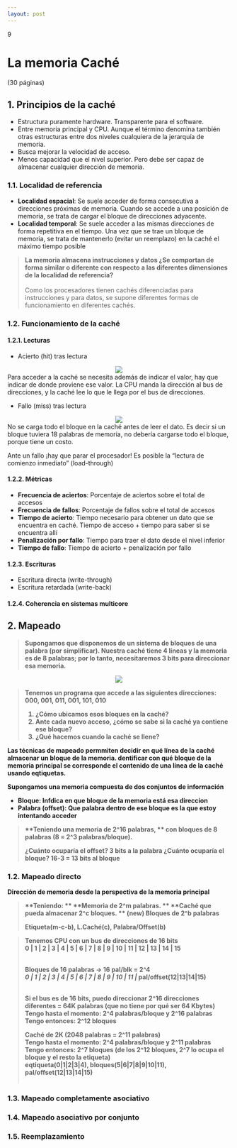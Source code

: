 ```yaml
--- 
layout: post
---
```

<div class="header">
  <div class="numbrerUnit">9</div>
  <h1>La memoria Caché</h1>
  <subtitle> </subtitle>
</div>

(30 páginas)

## 1. Principios de la caché
 - Estructura puramente hardware. Transparente para el software.
 - Entre memoria principal y CPU. Aunque el término denomina también otras estructuras entre dos niveles cualquiera de la jerarquía de memoria.
 - Busca mejorar la velocidad de acceso.
 - Menos capacidad que el nivel superior. Pero debe ser capaz de almacenar cualquier dirección de memoria.

### 1.1. Localidad de referencia
 - **Localidad espacial**: Se suele acceder de forma consecutiva a direcciones próximas de memoria. Cuando se accede a una posición de memoria, se trata de cargar el bloque de direcciones adyacente.
 - **Localidad temporal**: Se suele acceder a las mismas direcciones de forma repetitiva en el tiempo. Una vez que se trae un bloque de memoria, se trata de mantenerlo (evitar un reemplazo) en la caché el máximo tiempo posible

<blockquote>
  <b>La memoria almacena instrucciones y datos ¿Se comportan de forma similar o diferente con respecto a las diferentes dimensiones de la localidad de referencia?</b><br><br>
  Como los procesadores tienen cachés diferenciadas para instrucciones y para datos, se supone diferentes formas de funcionamiento en diferentes cachés.
  
</blockquote>

### 1.2. Funcionamiento de la caché 
#### 1.2.1. Lecturas
* Acierto (hit) tras lectura 

<center><img src="https://i.gyazo.com/e6971754ae2a929480d6363d155764aa.png"></center>
Para acceder a la caché se necesita además de indicar el valor, hay que indicar de donde proviene ese valor. La CPU manda la dirección al bus de direcciones, y la caché lee lo que le llega por el bus de direcciones.

* Fallo (miss) tras lectura

<center><img src="https://i.gyazo.com/ee5628295ceb8fbc086104154575b2cd.png"></center>
No se carga todo el bloque en la caché antes de leer el dato. Es decir si un bloque tuviera 18 palabras de memoria, no debería cargarse todo el bloque, porque tiene un costo.  

Ante un fallo ¡hay que parar el procesador! Es posible la “lectura de comienzo inmediato” (load-through)

#### 1.2.2. Métricas
 - **Frecuencia de aciertos**: Porcentaje de aciertos sobre el total de accesos
 - **Frecuencia de fallos**: Porcentaje de fallos sobre el total de accesos
 - **Tiempo de acierto**: Tiempo necesario para obtener un dato que se encuentra en caché. Tiempo de acceso + tiempo para saber si se encuentra allí
 - **Penalización por fallo**: Tiempo para traer el dato desde el nivel inferior
 - **Tiempo de fallo**: Tiempo de acierto + penalización por fallo


#### 1.2.3. Escrituras
* Escritura directa (write-through)
* Escritura retardada (write-back)

#### 1.2.4. Coherencia en sistemas multicore

## 2. Mapeado

<blockquote>
  <b>Supongamos que disponemos de un sistema de bloques de una palabra (por simplificar). Nuestra caché tiene 4 líneas y la memoria es de 8 palabras; por lo tanto, necesitaremos   3 bits para direccionar esa memoria.</b>
</blockquote>

<center><img src="https://i.gyazo.com/5e184b91df19b9034ac646464866a8c2.png"></center>

<blockquote>
  <b>Tenemos un programa que accede a las siguientes direcciones: 000, 001, 011, 001, 101, 010

  1. ¿Cómo ubicamos esos bloques en la caché?
  2. Ante cada nuevo acceso, ¿cómo se sabe si la caché ya contiene ese bloque?
  3. ¿Qué hacemos cuando la caché se llene?
</blockquote>

Las técnicas de mapeado permmiten decidir en qué línea de la caché almacenar un bloque de la 
memoria. dentificar con qué bloque de la memoria principal se corresponde el contenido de una línea de la caché usando eqtiquetas.
  
Supongamos una memoria compuesta de dos conjuntos de información
  - Bloque: Infdica en que bloque de la memoria está esa direccion
  - Palabra (offset): Que palabra dentro de ese bloque es la que estoy intentando acceder
  
> **Teniendo una memoria de 2^16 palabras, **
> **con bloques de 8 palabras (8 = 2^3 palabras/bloque).** 
>
> ¿Cuánto ocuparía el offset? 3 bits a la palabra
> ¿Cuánto ocuparía el bloque? 16-3 = 13 bits al bloque
  
  
### 1.2. Mapeado directo
Dirección de memoria desde la perspectiva de la memoria principal
  
> **Teniendo: **
> **Memoria de 2^m palabras. **
> **Caché que pueda almacenar 2^c bloques. ** (new)
> **Bloques de 2^b palabras**
>
> Etiqueta(m-c-b), L.Caché(c), Palabra/Offset(b)
  
<blockquote>
  <b>Tenemos CPU con un bus de direcciones de 16 bits</b><br>
  0 | 1 | 2 | 3 | 4 | 5 | 6 | 7 | 8 | 9 | 10 | 11 | 12 | 13 | 14 | 15 <br><br>
  
  <b>Bloques de 16 palabras → 16 pal/blk = 2^4</b><br>
  *0 | 1 | 2 | 3 | 4 | 5 | 6 | 7 | 8 | 9 | 10 | 11 |* pal/offset(12|13|14|15)<br><br>
  
  <b>Si el bus es de 16 bits, puedo direccionar 2^16 direcciones diferentes = 64K palabras (que no tiene por qué ser 64 Kbytes)</b><br>
  Tengo hasta el momento: 2^4 palabras/bloque y 2^16 palabras<br>
  Tengo entonces: 2^12 bloques<br>
  
  <b>Caché de 2K (2048 palabras = 2^11 palabras)</b><br>
  Tengo hasta el momento: 2^4 palabras/bloque y 2^11 palabras<br>
  Tengo entonces: 2^7 bloques (de los 2^12 bloques, 2^7 lo ocupa el bloque y el resto la etiqueta)<br>
  eqtiqueta(0|1|2|3|4), bloques(5|6|7|8|9|10|11), pal/offset(12|13|14|15)<br><br>
</blockquote>
  
### 1.3. Mapeado completamente asociativo
### 1.4. Mapeado asociativo por conjunto
### 1.5. Reemplazamiento
